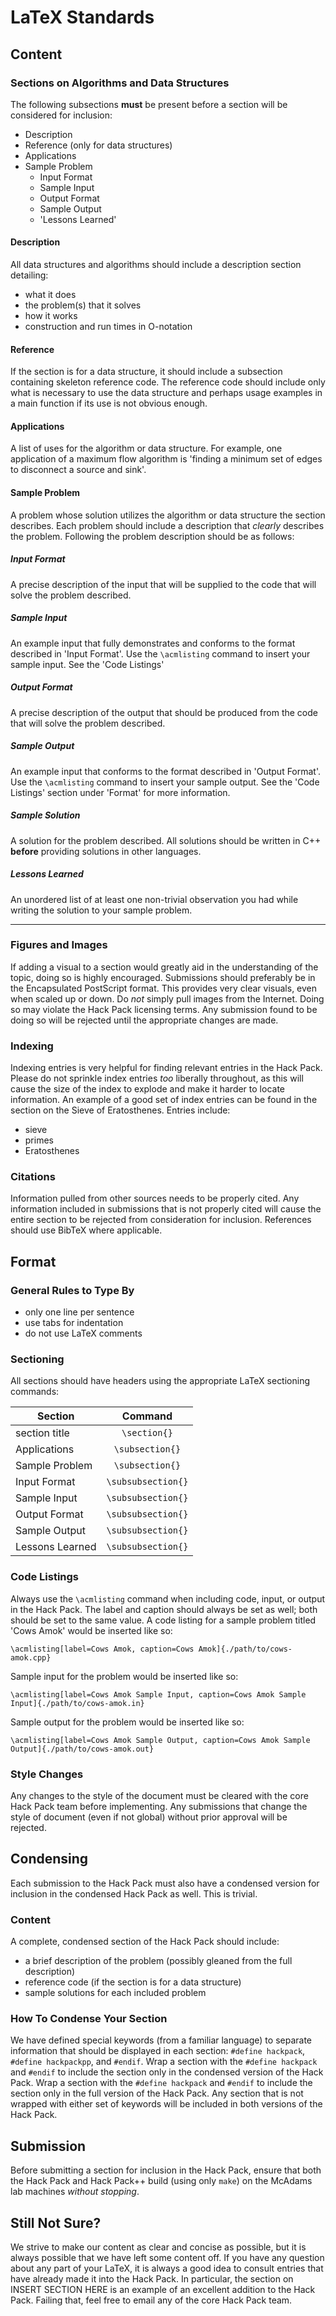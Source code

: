 # LaTeX Standards

## Content

### Sections on Algorithms and Data Structures

The following subsections __must__ be present before a section will be considered for inclusion:

- Description
- Reference (only for data structures)
- Applications
- Sample Problem
    - Input Format
    - Sample Input
    - Output Format
    - Sample Output
    - 'Lessons Learned'

#### Description

All data structures and algorithms should include a description section detailing:
- what it does
- the problem(s) that it solves
- how it works
- construction and run times in O-notation

#### Reference

If the section is for a data structure, it should include a subsection containing skeleton reference code.
The reference code should include only what is necessary to use the data structure and perhaps usage examples in a main function if its use is not obvious enough.

#### Applications

A list of uses for the algorithm or data structure.
For example, one application of a maximum flow algorithm is 'finding a minimum set of edges to disconnect a source and sink'.

#### Sample Problem

A problem whose solution utilizes the algorithm or data structure the section describes.
Each problem should include a description that _clearly_ describes the problem. Following the problem description should be as follows:

##### Input Format

A precise description of the input that will be supplied to the code that will solve the problem described.

##### Sample Input

An example input that fully demonstrates and conforms to the format described in 'Input Format'.
Use the `\acmlisting` command to insert your sample input.
See the 'Code Listings' 

##### Output Format

A precise description of the output that should be produced from the code that will solve the problem described.

##### Sample Output

An example input that conforms to the format described in 'Output Format'.
Use the `\acmlisting` command to insert your sample output.
See the 'Code Listings' section under 'Format' for more information.

##### Sample Solution

A solution for the problem described.
All solutions should be written in C++ __before__ providing solutions in other languages.

##### Lessons Learned

An unordered list of at least one non-trivial observation you had while writing the solution to your sample problem.

***

### Figures and Images

If adding a visual to a section would greatly aid in the understanding of the topic, doing so is highly encouraged.
Submissions should preferably be in the Encapsulated PostScript format.
This provides very clear visuals, even when scaled up or down.
Do _not_ simply pull images from the Internet.
Doing so may violate the Hack Pack licensing terms.
Any submission found to be doing so will be rejected until the appropriate changes are made.

### Indexing

Indexing entries is very helpful for finding relevant entries in the Hack Pack.
Please do not sprinkle index entries _too_ liberally throughout, as this will cause the size of the index to explode and make it harder to locate information.
An example of a good set of index entries can be found in the section on the Sieve of Eratosthenes.
Entries include:

- sieve
- primes
- Eratosthenes

### Citations

Information pulled from other sources needs to be properly cited.
Any information included in submissions that is not properly cited will cause the entire section to be rejected from consideration for inclusion.
References should use BibTeX where applicable.

## Format

### General Rules to Type By

- only one line per sentence
- use tabs for indentation
- do not use LaTeX comments

### Sectioning

All sections should have headers using the appropriate LaTeX sectioning commands:

| Section | Command |
|---------|:-------:|
| section title | `\section{}` |
| Applications | `\subsection{}` |
| Sample Problem | `\subsection{}` |
| Input Format | `\subsubsection{}` |
| Sample Input | `\subsubsection{}` |
| Output Format | `\subsubsection{}` |
| Sample Output | `\subsubsection{}` |
| Lessons Learned | `\subsubsection{}` |

### Code Listings

Always use the `\acmlisting` command when including code, input, or output in the Hack Pack.
The label and caption should always be set as well; both should be set to the same value.
A code listing for a sample problem titled 'Cows Amok' would be inserted like so:

`\acmlisting[label=Cows Amok, caption=Cows Amok]{./path/to/cows-amok.cpp}`

Sample input for the problem would be inserted like so:

`\acmlisting[label=Cows Amok Sample Input, caption=Cows Amok Sample Input]{./path/to/cows-amok.in}`

Sample output for the problem would be inserted like so:

`\acmlisting[label=Cows Amok Sample Output, caption=Cows Amok Sample Output]{./path/to/cows-amok.out}`

### Style Changes

Any changes to the style of the document must be cleared with the core Hack Pack team before implementing.
Any submissions that change the style of document (even if not global) without prior approval will be rejected.

## Condensing

Each submission to the Hack Pack must also have a condensed version for inclusion in the condensed Hack Pack as well.
This is trivial.

### Content

A complete, condensed section of the Hack Pack should include:

- a brief description of the problem (possibly gleaned from the full description)
- reference code (if the section is for a data structure)
- sample solutions for each included problem

### How To Condense Your Section

We have defined special keywords (from a familiar language) to separate information that should be displayed in each section: `#define hackpack`, `#define hackpackpp`, and `#endif`.
Wrap a section with the `#define hackpack` and `#endif` to include the section only in the condensed version of the Hack Pack.
Wrap a section with the `#define hackpack` and `#endif` to include the section only in the full version of the Hack Pack.
Any section that is not wrapped with either set of keywords will be included in both versions of the Hack Pack.

## Submission

Before submitting a section for inclusion in the Hack Pack, ensure that both the Hack Pack and Hack Pack++ build (using only `make`) on the McAdams lab machines _without stopping_.

## Still Not Sure?

We strive to make our content as clear and concise as possible, but it is always possible that we have left some content off.
If you have any question about any part of your LaTeX, it is always a good idea to consult entries that have already made it into the Hack Pack.
In particular, the section on INSERT SECTION HERE is an example of an excellent addition to the Hack Pack.
Failing that, feel free to email any of the core Hack Pack team.
